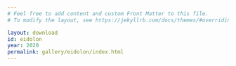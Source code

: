 ```yaml
---
# Feel free to add content and custom Front Matter to this file.
# To modify the layout, see https://jekyllrb.com/docs/themes/#overriding-theme-defaults

layout: download
id: eidolon
year: 2020
permalink: gallery/eidolon/index.html
---
```

